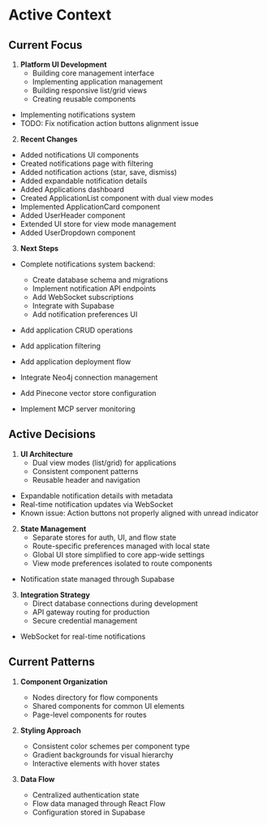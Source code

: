 # Active Context

## Current Focus
1. **Platform UI Development**
   - Building core management interface
   - Implementing application management
   - Building responsive list/grid views
   - Creating reusable components
  - Implementing notifications system
  - TODO: Fix notification action buttons alignment issue

2. **Recent Changes**
  - Added notifications UI components
  - Created notifications page with filtering
  - Added notification actions (star, save, dismiss)
  - Added expandable notification details
   - Added Applications dashboard
   - Created ApplicationList component with dual view modes
   - Implemented ApplicationCard component
   - Added UserHeader component
   - Extended UI store for view mode management
   - Added UserDropdown component

3. **Next Steps**
  - Complete notifications system backend:
    - Create database schema and migrations
    - Implement notification API endpoints
    - Add WebSocket subscriptions
    - Integrate with Supabase
    - Add notification preferences UI
   - Add application CRUD operations
   - Add application filtering
   - Add application deployment flow

   - Integrate Neo4j connection management
   - Add Pinecone vector store configuration
   - Implement MCP server monitoring

## Active Decisions
1. **UI Architecture**
   - Dual view modes (list/grid) for applications
   - Consistent component patterns
   - Reusable header and navigation
  - Expandable notification details with metadata
  - Real-time notification updates via WebSocket
  - Known issue: Action buttons not properly aligned with unread indicator

2. **State Management**
   - Separate stores for auth, UI, and flow state
   - Route-specific preferences managed with local state
   - Global UI store simplified to core app-wide settings
   - View mode preferences isolated to route components
  - Notification state managed through Supabase

3. **Integration Strategy**
   - Direct database connections during development
   - API gateway routing for production
   - Secure credential management
  - WebSocket for real-time notifications

## Current Patterns
1. **Component Organization**
   - Nodes directory for flow components
   - Shared components for common UI elements
   - Page-level components for routes

2. **Styling Approach**
   - Consistent color schemes per component type
   - Gradient backgrounds for visual hierarchy
   - Interactive elements with hover states

3. **Data Flow**
   - Centralized authentication state
   - Flow data managed through React Flow
   - Configuration stored in Supabase